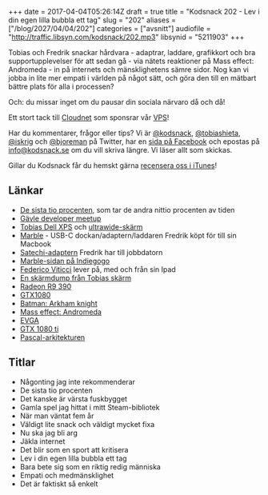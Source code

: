 +++
date = 2017-04-04T05:26:14Z
draft = true
title = "Kodsnack 202 - Lev i din egen lilla bubbla ett tag"
slug = "202"
aliases = ["/blog/2027/04/04/202"]
categories = ["avsnitt"]
audiofile = "http://traffic.libsyn.com/kodsnack/202.mp3"
libsynid = "5211903"
+++

Tobias och Fredrik snackar hårdvara - adaptrar, laddare, grafikkort och bra supportupplevelser för att sedan gå - via nätets reaktioner på Mass effect: Andromeda - in på internets och mänsklighetens sämre sidor. Nog kan vi jobba in lite mer empati i världen på något sätt, och göra den till en mätbart bättre plats för alla i processen?

Och: du missar inget om du pausar din sociala närvaro då och då!

Ett stort tack till [Cloudnet](http://www.cloudnet.se) som sponsrar vår [VPS](http://en.wikipedia.org/wiki/Virtual_private_server)!

Har du kommentarer, frågor eller tips? Vi är [@kodsnack](https://www.twitter.com/kodsnack), [@tobiashieta](https://www.twitter.com/tobiashieta), [@iskrig](https://www.twitter.com/iskrig) och [@bjoreman](https://www.twitter.com/bjoreman) på Twitter, har en [sida på Facebook](https://www.facebook.com/kodsnack) och epostas på [info@kodsnack.se](mailto:info@kodsnack.se) om du vill skriva längre. Vi läser allt som skickas.

Gillar du Kodsnack får du hemskt gärna [recensera oss i iTunes](http://itunes.apple.com/se/podcast/kodsnack/id561631498?l=en)!

## Länkar ##
* [De sista tio procenten](https://en.wikipedia.org/wiki/Ninety-ninety_rule), som tar de andra nittio procenten av tiden
* [Gävle developer meetup](https://www.meetup.com/Gavle-Developer-Meetup/)
* [Tobias Dell XPS](http://kodsnack.se/184/) och [ultrawide-skärm](https://www.acer.com/ac/en/US/content/series/xr)
* [Marble](https://www.mofily.com/products/marbledcs1) - USB-C dockan/adaptern/laddaren Fredrik köpt för till sin Macbook
* [Satechi-adaptern](http://www.satechi.net/index.php/metallic-series/satechi-slim-aluminum-type-c-multi-port-adapter-with-type-c-charging-port-4k-hdmi-video-output-and-2-usb-3-0-ports-space-gray) Fredrik har till jobbdatorn
* [Marble-sidan på Indiegogo](https://www.indiegogo.com/projects/marble-a-portable-2-in-1-usb-c-dock-charger-apple/x/4137235#/comments)
* [Federico Viticci](https://www.macstories.net/author/viticci/) lever på, med och från sin Ipad
* [En skärmdump från Tobias skärm](https://www.bjoreman.com/images/meandromeda.png)
* [Radeon R9 390](https://en.wikipedia.org/wiki/AMD_Radeon_Rx_300_series)
* [GTX1080](https://www.nvidia.com/en-us/geforce/products/10series/geforce-gtx-1080/)
* [Batman: Arkham knight](https://en.wikipedia.org/wiki/Batman:_Arkham_Knight)
* [Mass effect: Andromeda](https://en.wikipedia.org/wiki/Mass_Effect:_Andromeda)
* [EVGA](https://en.wikipedia.org/wiki/EVGA_Corporation)
* [GTX 1080 ti](https://www.nvidia.com/en-us/geforce/products/10series/geforce-gtx-1080-ti/)
* [Pascal-arkitekturen](https://en.wikipedia.org/wiki/Pascal_%28microarchitecture%29)

## Titlar ##
* Någonting jag inte rekommenderar
* De sista tio procenten
* Det kanske är värsta fuskbygget
* Gamla spel jag hittat i mitt Steam-bibliotek
* När man väntat fem år
* Väldigt lite snack och väldigt mycket fixa
* Nu ska jag bli arg
* Jäkla internet
* Det blir som en sport att kritisera
* Lev i din egen lilla bubbla ett tag
* Bara bete sig som en riktig redig människa
* Empati och medmänsklighet
* Det är faktiskt så enkelt